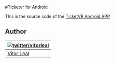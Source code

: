 #Ticketvr for Android

This is the source code of the [TicketVR Android APP](https://play.google.com/store/apps/details?id=com.vleal.ticketvr)

## Author
| [![twitter/vitorleal](http://gravatar.com/avatar/e133221d7fbc0dee159dca127d2f6f00?s=80)](http://twitter.com/vitorleal "Follow @vitorleal on Twitter") |
|---|
| [Vitor Leal](http://vitorleal.com) |
